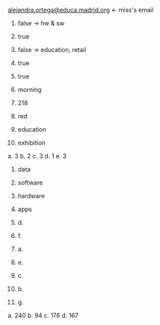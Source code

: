 alejandra.ortega@educa.madrid.org <- miss's email
1. false -> hw & sw
2. true
3. false -> education, retail
4. true
5. true

1. morning
2. 218
3. red
4. education
5. exhibition

a. 3
b. 2
c. 3
d. 1
e. 3

1. data
2. software
3. hardware
4. apps

1. d.
2. f.
3. a.
4. e.
5. c.
6. b.
7. g.

a.  240
b. 94
c. 176
d. 167